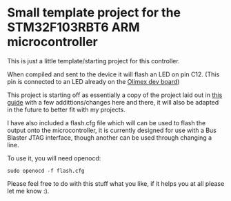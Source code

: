 # Small template project for the STM32F103RBT6 ARM microcontroller

This is just a little template/starting project for this controller.

When compiled and sent to the device it will flash an LED on pin C12.
(This pin is connected to an LED already on the [Olimex dev board](https://www.olimex.com/dev/stm32-h103.html))

This project is starting off as essentially a copy of the project laid out in [this guide](http://www.seng.de/downloads/HowTo_ToolChain_STM32_Ubuntu.pdf) with a few addittions/changes here and there, it will also be adapted in the future to better fit with my projects.

I have also included a flash.cfg file which will can be used to flash the output onto the microcontroller, it is currently designed for use with a Bus Blaster JTAG interface, though another can be used through changing a line.

To use it, you will need openocd:

	sudo openocd -f flash.cfg

Please feel free to do with this stuff what you like, if it helps you at all please let me know :).
